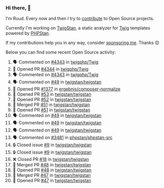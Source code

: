 ### Hi there, 👋

I'm Ruud. Every now and then I try to [contribute](https://github.com/pulls?q=+is%3Apr+author%3Aruudk+archived%3Afalse+is%3Apublic+) to Open Source projects.

Currently I'm working on [TwigStan](https://github.com/twigstan), a static analyzer for [Twig](https://twig.symfony.com/) templates powered by [PHPStan](https://phpstan.org/).

If my contributions help you in any way, consider [sponsoring me](https://github.com/sponsors/ruudk). Thanks 😊

Below you can find some recent Open Source activity:

<!--START_SECTION:activity-->
1. 🗣 Commented on [#4343](https://github.com/twigphp/Twig/issues/4343#issuecomment-2376645976) in [twigphp/Twig](https://github.com/twigphp/Twig)
2. 💪 Opened PR [#4344](https://github.com/twigphp/Twig/pull/4344) in [twigphp/Twig](https://github.com/twigphp/Twig)
3. 🗣 Commented on [#4343](https://github.com/twigphp/Twig/issues/4343#issuecomment-2376606865) in [twigphp/Twig](https://github.com/twigphp/Twig)
4. 🗣 Commented on [#49](https://github.com/twigstan/twigstan/pull/49#issuecomment-2376506728) in [twigstan/twigstan](https://github.com/twigstan/twigstan)
5. 💪 Opened PR [#1377](https://github.com/ergebnis/composer-normalize/pull/1377) in [ergebnis/composer-normalize](https://github.com/ergebnis/composer-normalize)
6. 💪 Opened PR [#53](https://github.com/twigstan/twigstan/pull/53) in [twigstan/twigstan](https://github.com/twigstan/twigstan)
7. 💪 Opened PR [#52](https://github.com/twigstan/twigstan/pull/52) in [twigstan/twigstan](https://github.com/twigstan/twigstan)
8. 🎉 Merged PR [#51](https://github.com/twigstan/twigstan/pull/51) in [twigstan/twigstan](https://github.com/twigstan/twigstan)
9. 💪 Opened PR [#51](https://github.com/twigstan/twigstan/pull/51) in [twigstan/twigstan](https://github.com/twigstan/twigstan)
10. 🗣 Commented on [#49](https://github.com/twigstan/twigstan/pull/49#issuecomment-2376413492) in [twigstan/twigstan](https://github.com/twigstan/twigstan)
11. 🗣 Commented on [#49](https://github.com/twigstan/twigstan/pull/49#issuecomment-2376344053) in [twigstan/twigstan](https://github.com/twigstan/twigstan)
12. 🗣 Commented on [#49](https://github.com/twigstan/twigstan/pull/49#issuecomment-2376308485) in [twigstan/twigstan](https://github.com/twigstan/twigstan)
13. 🗣 Commented on [#3481](https://github.com/phpstan/phpstan-src/pull/3481#issuecomment-2374496285) in [phpstan/phpstan-src](https://github.com/phpstan/phpstan-src)
14. 🔒 Closed issue [#9](https://github.com/twigstan/twigstan/issues/9) in [twigstan/twigstan](https://github.com/twigstan/twigstan)
15. 🔒 Closed issue [#9](https://github.com/twigstan/twigstan/issues/9) in [twigstan/twigstan](https://github.com/twigstan/twigstan)
16. ❌ Closed PR [#18](https://github.com/twigstan/twigstan/pull/18) in [twigstan/twigstan](https://github.com/twigstan/twigstan)
17. 🎉 Merged PR [#48](https://github.com/twigstan/twigstan/pull/48) in [twigstan/twigstan](https://github.com/twigstan/twigstan)
18. 💪 Opened PR [#48](https://github.com/twigstan/twigstan/pull/48) in [twigstan/twigstan](https://github.com/twigstan/twigstan)
19. 🎉 Merged PR [#47](https://github.com/twigstan/twigstan/pull/47) in [twigstan/twigstan](https://github.com/twigstan/twigstan)
20. 💪 Opened PR [#47](https://github.com/twigstan/twigstan/pull/47) in [twigstan/twigstan](https://github.com/twigstan/twigstan)
<!--END_SECTION:activity-->
